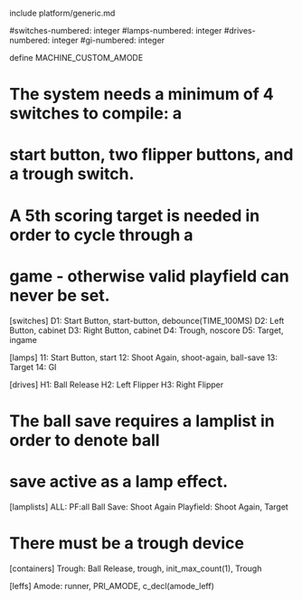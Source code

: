 
include platform/generic.md

#switches-numbered: integer
#lamps-numbered: integer
#drives-numbered: integer
#gi-numbered: integer

define MACHINE_CUSTOM_AMODE

# The system needs a minimum of 4 switches to compile: a
# start button, two flipper buttons, and a trough switch.
# A 5th scoring target is needed in order to cycle through a
# game - otherwise valid playfield can never be set.

[switches]
D1: Start Button, start-button, debounce(TIME_100MS)
D2: Left Button, cabinet
D3: Right Button, cabinet
D4: Trough, noscore
D5: Target, ingame

[lamps]
11: Start Button, start
12: Shoot Again, shoot-again, ball-save
13: Target
14: GI

[drives]
H1: Ball Release
H2: Left Flipper
H3: Right Flipper

# The ball save requires a lamplist in order to denote ball
# save active as a lamp effect.

[lamplists]
ALL: PF:all
Ball Save: Shoot Again
Playfield: Shoot Again, Target

# There must be a trough device

[containers]
Trough: Ball Release, trough, init_max_count(1), Trough

[leffs]
Amode: runner, PRI_AMODE, c_decl(amode_leff)


